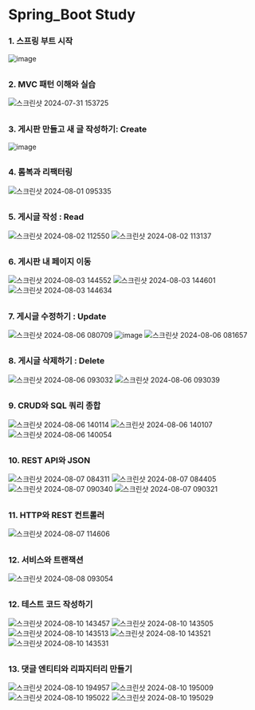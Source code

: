 # Spring_Boot Study
### 1. 스프링 부트 시작
![image](https://github.com/user-attachments/assets/89ca0771-927d-4d51-a709-f90e4e75acc8)
##
### 2. MVC 패턴 이해와 실습
![스크린샷 2024-07-31 153725](https://github.com/user-attachments/assets/0ee08d67-1d9a-418e-a761-32faf740dc5b)
##
### 3. 게시판 만들고 새 글 작성하기: Create
![image](https://github.com/user-attachments/assets/e925b752-30cf-4bc2-a3f1-faea9d21b7c2)
##
### 4. 롬복과 리팩터링
![스크린샷 2024-08-01 095335](https://github.com/user-attachments/assets/511fbf9a-e497-4525-acff-57e41c0d09dd)
##
### 5. 게시글 작성 : Read
![스크린샷 2024-08-02 112550](https://github.com/user-attachments/assets/ee8adc22-de0b-4247-b9d4-d421345c2d4c)
![스크린샷 2024-08-02 113137](https://github.com/user-attachments/assets/f41aa3ca-0482-4a13-be2f-77d6816d92dd)
##
### 6. 게시판 내 페이지 이동
![스크린샷 2024-08-03 144552](https://github.com/user-attachments/assets/f9ec844a-b3e4-4e14-b862-b1ce5de292fc)
![스크린샷 2024-08-03 144601](https://github.com/user-attachments/assets/b940fa78-ede4-4b28-a22f-f9d55bb9d033)
![스크린샷 2024-08-03 144634](https://github.com/user-attachments/assets/4cbc5690-ea82-4af4-9d2e-1092c9a18a1f)
##
### 7. 게시글 수정하기 : Update
![스크린샷 2024-08-06 080709](https://github.com/user-attachments/assets/65cf0932-ff94-4eb8-b6b5-e6db073049e2)
![image](https://github.com/user-attachments/assets/0682c3b8-d152-49e1-90a7-1ec4af3d112f)
![스크린샷 2024-08-06 081657](https://github.com/user-attachments/assets/7669c0a7-41f2-49b5-8afc-657b03df87a5)
##
### 8. 게시글 삭제하기 : Delete
![스크린샷 2024-08-06 093032](https://github.com/user-attachments/assets/ef7c65e7-75b7-4a6a-8c7d-66ed8e113c24)
![스크린샷 2024-08-06 093039](https://github.com/user-attachments/assets/cfd4108e-038d-4b82-801e-1d1205d604e0)
##
### 9. CRUD와 SQL 쿼리 종합
![스크린샷 2024-08-06 140114](https://github.com/user-attachments/assets/745f3427-6b8a-48b1-80a4-d0616ff51b48)
![스크린샷 2024-08-06 140107](https://github.com/user-attachments/assets/16f16121-37c3-47ce-9541-28a57be3a060)
![스크린샷 2024-08-06 140054](https://github.com/user-attachments/assets/57b108ad-5cfc-4ad6-8276-0a11f6fac515)
##
### 10. REST API와 JSON
![스크린샷 2024-08-07 084311](https://github.com/user-attachments/assets/d4c5c4bb-4924-4ef1-be72-3d880f0f6b15)
![스크린샷 2024-08-07 084405](https://github.com/user-attachments/assets/3d4ddf0b-d7e6-4e17-891e-b8a0a15dd12c)
![스크린샷 2024-08-07 090340](https://github.com/user-attachments/assets/ec173433-d13b-448c-b77b-0c76823ceb7a)
![스크린샷 2024-08-07 090321](https://github.com/user-attachments/assets/30221cd0-bd21-4138-a325-b9409e5c74a7)
##
### 11. HTTP와 REST 컨트롤러
![스크린샷 2024-08-07 114606](https://github.com/user-attachments/assets/446c8bf5-f2bd-481a-90ca-55a181de7462)
##
### 12. 서비스와 트랜잭션
![스크린샷 2024-08-08 093054](https://github.com/user-attachments/assets/0b7b71dd-b230-4792-b46f-ddd28e1e5f47)
##
### 12. 테스트 코드 작성하기
![스크린샷 2024-08-10 143457](https://github.com/user-attachments/assets/d999e301-c86d-4d6a-bcef-aa8a27ee3689)
![스크린샷 2024-08-10 143505](https://github.com/user-attachments/assets/15b06455-6dcd-4aec-a0bd-8d6e05b67c57)
![스크린샷 2024-08-10 143513](https://github.com/user-attachments/assets/52ea17e0-908d-4015-8ccf-fb5e2ae0c04b)
![스크린샷 2024-08-10 143521](https://github.com/user-attachments/assets/c0f102cc-0f8d-46d0-9572-c74592204c95)
![스크린샷 2024-08-10 143531](https://github.com/user-attachments/assets/8214ba21-c33c-44f7-8353-df4282fc4046)
##
### 13. 댓글 엔티티와 리파지터리 만들기
![스크린샷 2024-08-10 194957](https://github.com/user-attachments/assets/0fe83125-c927-4070-b199-e45cf7059299)
![스크린샷 2024-08-10 195009](https://github.com/user-attachments/assets/2eb54ffa-ac4d-43ed-9699-a85b3113b8bc)
![스크린샷 2024-08-10 195022](https://github.com/user-attachments/assets/821e3c10-f5ea-4875-9747-5eeb516bcdab)
![스크린샷 2024-08-10 195029](https://github.com/user-attachments/assets/2f998e9e-413a-4ab3-bc00-500686715b9e)






















